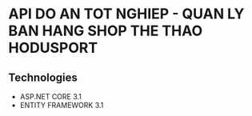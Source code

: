 # API DO AN TOT NGHIEP - QUAN LY BAN HANG SHOP THE THAO HODUSPORT
## Technologies
- ASP.NET CORE 3.1
- ENTITY FRAMEWORK 3.1